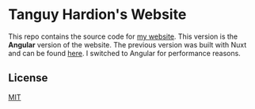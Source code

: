 # Tanguy Hardion's Website

This repo contains the source code for [my website](https://tanguyhardion.github.io/). This version is the **Angular** version of the website. The previous version was built with Nuxt and can be found [here](https://github.com/tanguyhardion/nuxt-personal-website). I switched to Angular for performance reasons.

## License

[MIT](LICENSE)
